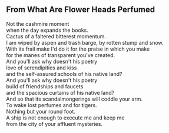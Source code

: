 From What Are Flower Heads Perfumed
-----------------------------------
Not the cashmire moment  
when the day expands the books.  
Cactus of a faltered bitterest momentum.  
I am wiped by aspen and trash barge, by rotten stump and snow.  
With its frail make I'd do it for the praise in which you make  
for the manes of transparent you've created.  
And you'll ask why doesn't his poetry  
love of serendipities and kiss  
and the self-assured schools of his native land?  
And you'll ask why doesn't his poetry  
build of friendships and faucets  
and the spacious curtains of his native land?  
And so that its scandalmongerings will coddle your arm.  
To wake lost perfumes and for tigers.  
Nothing but your round foot.  
A ship is not enough to execute me and keep me  
from the city of your affluent mysteries.  
